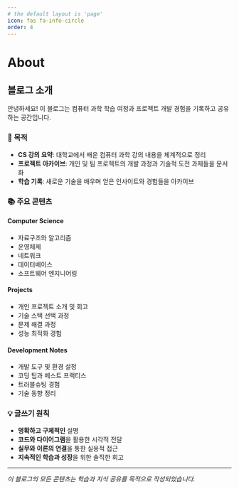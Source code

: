 ```yaml
---
# the default layout is 'page'
icon: fas fa-info-circle
order: 4
---
```


# About

## 블로그 소개

안녕하세요! 이 블로그는 컴퓨터 과학 학습 여정과 프로젝트 개발 경험을 기록하고 공유하는 공간입니다.

### 🎯 목적

- **CS 강의 요약**: 대학교에서 배운 컴퓨터 과학 강의 내용을 체계적으로 정리
- **프로젝트 아카이브**: 개인 및 팀 프로젝트의 개발 과정과 기술적 도전 과제들을 문서화
- **학습 기록**: 새로운 기술을 배우며 얻은 인사이트와 경험들을 아카이브

### 📚 주요 콘텐츠

#### Computer Science
- 자료구조와 알고리즘
- 운영체제
- 네트워크
- 데이터베이스
- 소프트웨어 엔지니어링

#### Projects
- 개인 프로젝트 소개 및 회고
- 기술 스택 선택 과정
- 문제 해결 과정
- 성능 최적화 경험

#### Development Notes
- 개발 도구 및 환경 설정
- 코딩 팁과 베스트 프랙티스
- 트러블슈팅 경험
- 기술 동향 정리

### 💡 글쓰기 원칙

- **명확하고 구체적인** 설명
- **코드와 다이어그램**을 활용한 시각적 전달
- **실무와 이론의 연결**을 통한 실용적 접근
- **지속적인 학습과 성장**을 위한 솔직한 회고

---

*이 블로그의 모든 콘텐츠는 학습과 지식 공유를 목적으로 작성되었습니다.*
